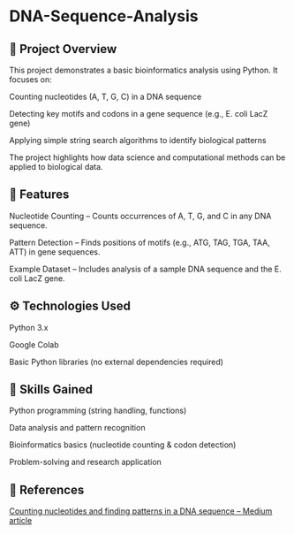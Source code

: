 # DNA-Sequence-Analysis

## 📌 Project Overview

This project demonstrates a basic bioinformatics analysis using Python. It focuses on:

Counting nucleotides (A, T, G, C) in a DNA sequence

Detecting key motifs and codons in a gene sequence (e.g., E. coli LacZ gene)

Applying simple string search algorithms to identify biological patterns

The project highlights how data science and computational methods can be applied to biological data.

## 🧬 Features

Nucleotide Counting – Counts occurrences of A, T, G, and C in any DNA sequence.

Pattern Detection – Finds positions of motifs (e.g., ATG, TAG, TGA, TAA, ATT) in gene sequences.

Example Dataset – Includes analysis of a sample DNA sequence and the E. coli LacZ gene.

## ⚙️ Technologies Used

Python 3.x

Google Colab

Basic Python libraries (no external dependencies required)

## 🎯 Skills Gained

Python programming (string handling, functions)

Data analysis and pattern recognition

Bioinformatics basics (nucleotide counting & codon detection)

Problem-solving and research application

## 📖 References

[Counting nucleotides and finding patterns in a DNA sequence – Medium article](https://medium.com/gitconnected/counting-nucleotides-and-finding-patterns-in-a-dna-sequence-87a33c196b4c)
